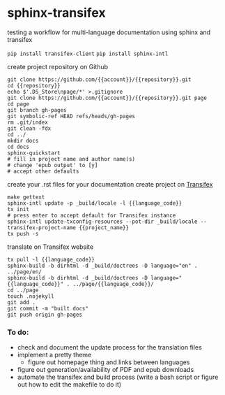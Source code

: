 # sphinx-transifex
testing a workflow for multi-language documentation using sphinx and transifex  

`pip install transifex-client`
`pip install sphinx-intl`

create project repository on Github  
```
git clone https://github.com/{{account}}/{{repository}}.git
cd {{repository}}
echo $'.DS_Store\npage/*' >.gitignore
git clone https://github.com/{{account}}/{{repository}}.git page
cd page
git branch gh-pages
git symbolic-ref HEAD refs/heads/gh-pages
rm .git/index
git clean -fdx
cd ../
mkdir docs
cd docs
sphinx-quickstart
# fill in project name and author name(s)
# change 'epub output' to [y]
# accept other defaults
```
create your .rst files for your documentation
create project on [Transifex](https://www.transifex.com/)     
```
make gettext  
sphinx-intl update -p _build/locale -l {{language_code}}
tx init
# press enter to accept default for Transifex instance
sphinx-intl update-txconfig-resources --pot-dir _build/locale --transifex-project-name {{project_name}}
tx push -s
```
translate on Transifex website  
```
tx pull -l {{language_code}}
sphinx-build -b dirhtml -d _build/doctrees -D language="en" . ../page/en/
sphinx-build -b dirhtml -d _build/doctrees -D language="{{language_code}}" . ../page/{{language_code}}/
cd ../page
touch .nojekyll
git add .
git commit -m "built docs"
git push origin gh-pages
```


### To do:
- check and document the update process for the translation files
- implement a pretty theme
  - figure out homepage thing and links between languages
- figure out generation/availability of PDF and epub downloads
- automate the transifex and build process (write a bash script or figure out how to edit the makefile to do it)
